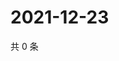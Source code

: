 # 2021-12-23

共 0 条

<!-- BEGIN WEIBO -->
<!-- 最后更新时间 Thu Dec 23 2021 17:00:44 GMT+0800 (China Standard Time) -->

<!-- END WEIBO -->
